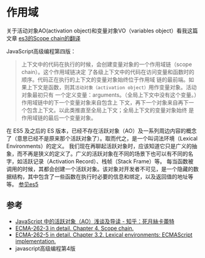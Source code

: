 # 作用域
关于活动对象AO(activation object)和变量对象VO（variables object）看我这篇文章
[es3的Scope chain的翻译](https://www.cnblogs.com/ruoyin/p/9034294.html)

JavaScript高级编程第四版：

> 上下文中的代码在执行的时候，会创建变量对象的一个作用域链（scope chain）。这个作用域链决定
了各级上下文中的代码在访问变量和函数时的顺序。代码正在执行的上下文的变量对象始终位于作用域
链的最前端。如果上下文是函数，则其`活动对象（activation object）`用作变量对象。活动对象最初只有
一个定义变量：arguments。（全局上下文中没有这个变量。）作用域链中的下一个变量对象来自包含上
下文，再下一个对象来自再下一个包含上下文。以此类推直至全局上下文；全局上下文的变量对象始终
是作用域链的最后一个变量对象。


在 ES5 及之后的 ES 版本，已经不存在活跃对象（AO）及一系列周边内容的概念了（意思已经不是原来那个活跃对象了）。取而代之，是一个叫词法环境（Lexical Environments）的定义。
我们现在再聊起活跃对象时，应该知道它只是广义的抽象，而不再是狭义的定义了。广义的活跃对象在不同的场景下也可以有不同的名字，如活跃记录（Activation Record）、栈帧（Stack Frame）等。
每当函数被调用的时候，其都会创建一个活跃对象。该对象对开发者不可见，是一个隐藏的数据结构，其中包含了一些函数在执行时必要的信息和绑定，以及返回值的地址等等。
[参见es5](http://dmitrysoshnikov.com/ecmascript/es5-chapter-3-2-lexical-environments-ecmascript-implementation/)
## 参考
- [JavaScript 中的活跃对象（AO）浅谈及导读 - 知乎：死月絲卡蕾特](https://zhuanlan.zhihu.com/p/372895529)
- [ECMA-262-3 in detail. Chapter 4. Scope chain.](http://dmitrysoshnikov.com/ecmascript/chapter-4-scope-chain/)
- [ECMA-262-5 in detail. Chapter 3.2. Lexical environments: ECMAScript implementation.](http://dmitrysoshnikov.com/ecmascript/es5-chapter-3-2-lexical-environments-ecmascript-implementation/)
- javascript高级编程第4版